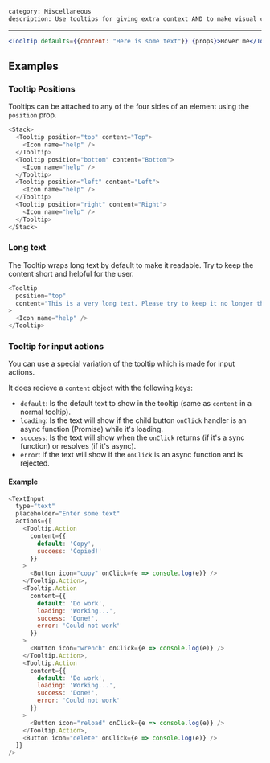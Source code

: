 ```meta
category: Miscellaneous
description: Use tooltips for giving extra context AND to make visual cues accessible
```

---

```jsx
<Tooltip defaults={{content: "Here is some text"}} {props}>Hover me</Tooltip>
```

## Examples

### Tooltip Positions

Tooltips can be attached to any of the four sides of an element using the `position` prop.

```js
<Stack>
  <Tooltip position="top" content="Top">
    <Icon name="help" />
  </Tooltip>
  <Tooltip position="bottom" content="Bottom">
    <Icon name="help" />
  </Tooltip>
  <Tooltip position="left" content="Left">
    <Icon name="help" />
  </Tooltip>
  <Tooltip position="right" content="Right">
    <Icon name="help" />
  </Tooltip>
</Stack>
```

### Long text

The Tooltip wraps long text by default to make it readable. Try to keep the content short and helpful for the user.

```js
<Tooltip
  position="top"
  content="This is a very long text. Please try to keep it no longer than 4 lines. The tooltip should be a short and helpful text."
>
  <Icon name="help" />
</Tooltip>
```

### Tooltip for input actions

You can use a special variation of the tooltip which is made for input actions.

It does recieve a `content` object with the following keys:

- `default`: Is the default text to show in the tooltip (same as `content` in a normal tooltip).
- `loading`: Is the text will show if the child button `onClick` handler is an async function (Promise) while it's loading.
- `success`: Is the text will show when the `onClick` returns (if it's a sync function) or resolves (if it's async).
- `error`: If the text will show if the `onClick` is an async function and is rejected.

#### Example

```js
<TextInput
  type="text"
  placeholder="Enter some text"
  actions={[
    <Tooltip.Action
      content={{
        default: 'Copy',
        success: 'Copied!'
      }}
    >
      <Button icon="copy" onClick={e => console.log(e)} />
    </Tooltip.Action>,
    <Tooltip.Action
      content={{
        default: 'Do work',
        loading: 'Working...',
        success: 'Done!',
        error: 'Could not work'
      }}
    >
      <Button icon="wrench" onClick={e => console.log(e)} />
    </Tooltip.Action>,
    <Tooltip.Action
      content={{
        default: 'Do work',
        loading: 'Working...',
        success: 'Done!',
        error: 'Could not work'
      }}
    >
      <Button icon="reload" onClick={e => console.log(e)} />
    </Tooltip.Action>,
    <Button icon="delete" onClick={e => console.log(e)} />
  ]}
/>
```

